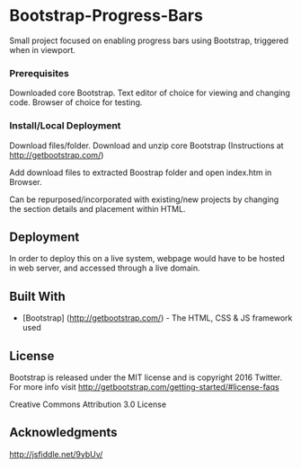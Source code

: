 # Bootstrap-Progress-Bars
Small project focused on enabling progress bars using Bootstrap, triggered when in viewport.

### Prerequisites

Downloaded core Bootstrap.
Text editor of choice for viewing and changing code.
Browser of choice for testing.

### Install/Local Deployment

Download files/folder.
Download and unzip core Bootstrap (Instructions at http://getbootstrap.com/)

Add download files to extracted Boostrap folder and open index.htm in Browser.

Can be repurposed/incorporated with existing/new projects by changing the section details and placement within HTML.

## Deployment

In order to deploy this on a live system, webpage would have to be hosted in web server, and accessed through a live domain.

## Built With

* [Bootstrap] (http://getbootstrap.com/) - The HTML, CSS & JS framework used

## License

Bootstrap is released under the MIT license and is copyright 2016 Twitter. 
For more info visit http://getbootstrap.com/getting-started/#license-faqs

Creative Commons Attribution 3.0 License

## Acknowledgments

http://jsfiddle.net/9ybUv/
